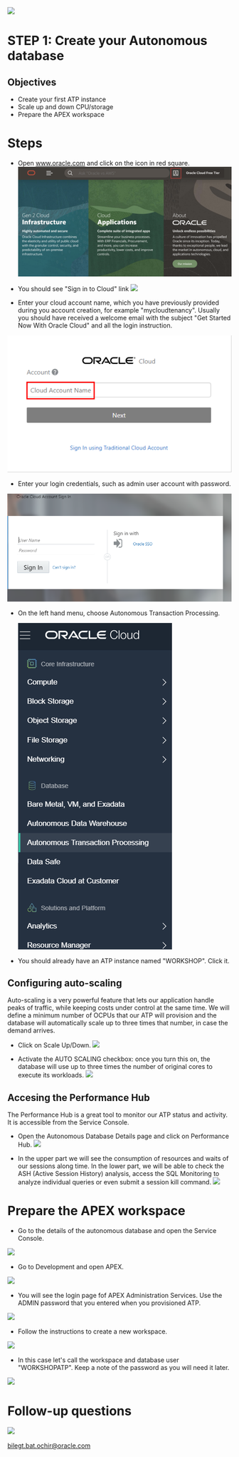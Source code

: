 
![](images/general/workshop_logo.png)

# STEP 1: Create your Autonomous database

## Objectives
- Create your first ATP instance 
- Scale up and down CPU/storage
- Prepare the APEX workspace

# Steps
- Open www.oracle.com and click on the icon in red square.
![](./images/step2/0.signin.png)

- You should see "Sign in to Cloud" link
![](./images/step2/0.signing_cont1.png)

- Enter your cloud account name, which you have previously provided during you account creation, for example "mycloudtenancy". Usually you should have received a welcome email with the subject "Get Started Now With Oracle Cloud" and all the login instruction.

![](./images/step2/0.signin_cont2.png)

- Enter your login credentials, such as admin user account with password.

 ![](./images/step2/0.login.png)

- On the left hand menu, choose Autonomous Transaction Processing.

  ![](./images/step2/0.login_cont1.png)

- You should already have an ATP instance named "WORKSHOP". Click it.
  

## Configuring auto-scaling
Auto-scaling is a very powerful feature that lets our application handle peaks of traffic, while keeping costs under control at the same time. We will define a minimum number of OCPUs that our ATP will provision and the database will automatically scale up to three times that number, in case the demand arrives.

- Click on Scale Up/Down.
	![](./images/lab100/Scale.png)

- Activate the AUTO SCALING checkbox: once you turn this on, the database will use up to three times the number of original cores to 
  execute its workloads. 
	![](./images/lab100/Autoscaling.png)

## Accesing the Performance Hub
The Performance Hub is a great tool to monitor our ATP status and activity. It is accessible from the Service Console.

- Open the Autonomous Database Details page and click on Performance Hub.
	![](./images/lab100/PerfHubAccess.png)

- In the upper part we will see the consumption of resources and waits of our sessions along time. In the lower part, we will be able to check the ASH (Active Session History) analysis, access the SQL Monitoring to analyze individual queries or even submit a session kill command.
	![](./images/lab100/PerfHub.png)

# Prepare the APEX workspace

  - Go to the details of the autonomous database and open the Service Console.

  ![](./images/lab100/open_service_console.png)
  
  - Go to Development and open APEX.
  
  ![](./images/lab100/open_APEX.png)
  
  -  You will see the login page fof APEX Administration Services. Use the ADMIN password that you entered when you provisioned ATP.

  ![](./images/lab100/open_apex_2.png)

  - Follow the instructions to create a new workspace.
  
  ![](./images/lab100/create_workspace_01.png)

  - In this case let's call the workspace and database user "WORKSHOPATP".
    Keep a note of the password as you will need it later.

  ![](./images/lab100/create_workspace_02.png)
  
# Follow-up questions

![](./images/general/juan.jpg)

[bilegt.bat.ochir@oracle.com](mailto:bilegt.bat.ochir@oracle.com)
